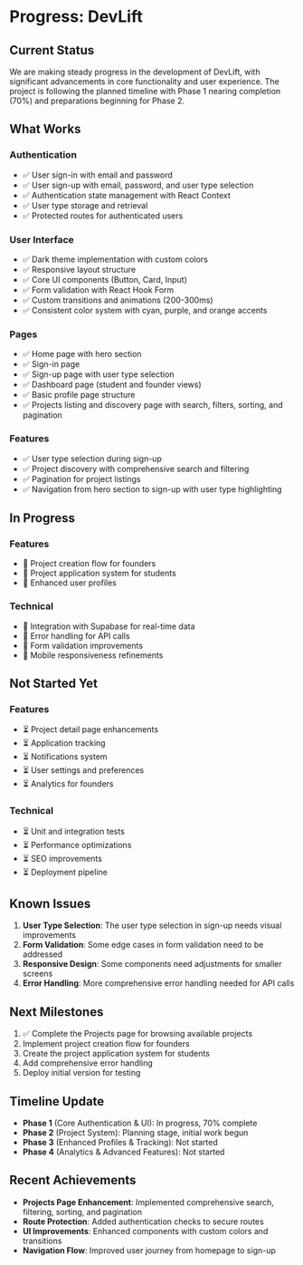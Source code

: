 # Progress: DevLift

## Current Status
We are making steady progress in the development of DevLift, with significant advancements in core functionality and user experience. The project is following the planned timeline with Phase 1 nearing completion (70%) and preparations beginning for Phase 2.

## What Works

### Authentication
- ✅ User sign-in with email and password
- ✅ User sign-up with email, password, and user type selection
- ✅ Authentication state management with React Context
- ✅ User type storage and retrieval
- ✅ Protected routes for authenticated users

### User Interface
- ✅ Dark theme implementation with custom colors
- ✅ Responsive layout structure
- ✅ Core UI components (Button, Card, Input)
- ✅ Form validation with React Hook Form
- ✅ Custom transitions and animations (200-300ms)
- ✅ Consistent color system with cyan, purple, and orange accents

### Pages
- ✅ Home page with hero section
- ✅ Sign-in page
- ✅ Sign-up page with user type selection
- ✅ Dashboard page (student and founder views)
- ✅ Basic profile page structure
- ✅ Projects listing and discovery page with search, filters, sorting, and pagination

### Features
- ✅ User type selection during sign-up
- ✅ Project discovery with comprehensive search and filtering
- ✅ Pagination for project listings
- ✅ Navigation from hero section to sign-up with user type highlighting

## In Progress

### Features
- 🔄 Project creation flow for founders
- 🔄 Project application system for students
- 🔄 Enhanced user profiles

### Technical
- 🔄 Integration with Supabase for real-time data
- 🔄 Error handling for API calls
- 🔄 Form validation improvements
- 🔄 Mobile responsiveness refinements

## Not Started Yet

### Features
- ⏳ Project detail page enhancements
- ⏳ Application tracking
- ⏳ Notifications system
- ⏳ User settings and preferences
- ⏳ Analytics for founders

### Technical
- ⏳ Unit and integration tests
- ⏳ Performance optimizations
- ⏳ SEO improvements
- ⏳ Deployment pipeline

## Known Issues
1. **User Type Selection**: The user type selection in sign-up needs visual improvements
2. **Form Validation**: Some edge cases in form validation need to be addressed
3. **Responsive Design**: Some components need adjustments for smaller screens
4. **Error Handling**: More comprehensive error handling needed for API calls

## Next Milestones
1. ✅ Complete the Projects page for browsing available projects
2. Implement project creation flow for founders
3. Create the project application system for students
4. Add comprehensive error handling
5. Deploy initial version for testing

## Timeline Update
- **Phase 1** (Core Authentication & UI): In progress, 70% complete
- **Phase 2** (Project System): Planning stage, initial work begun
- **Phase 3** (Enhanced Profiles & Tracking): Not started
- **Phase 4** (Analytics & Advanced Features): Not started

## Recent Achievements
- **Projects Page Enhancement**: Implemented comprehensive search, filtering, sorting, and pagination
- **Route Protection**: Added authentication checks to secure routes
- **UI Improvements**: Enhanced components with custom colors and transitions
- **Navigation Flow**: Improved user journey from homepage to sign-up 
